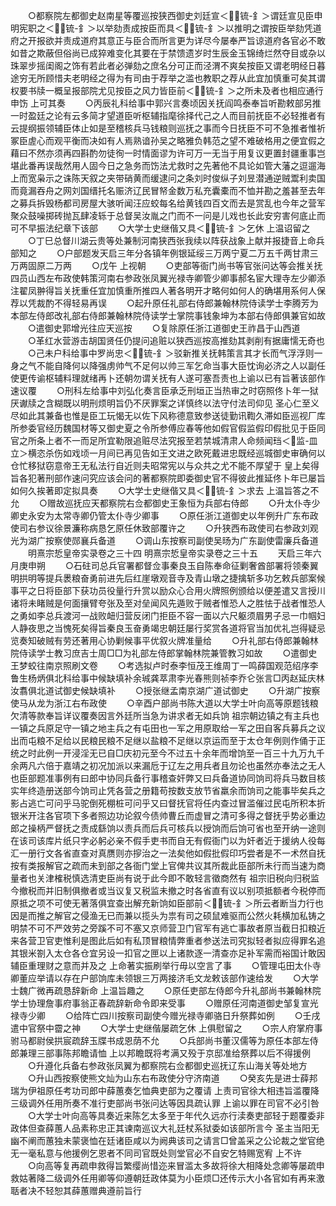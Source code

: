<!-- { "loadSidebar": true } -->
　　○都察院左都御史赵南星等覆巡按狭西御史刘廷宣＜锍-釒＞谓廷宣见臣申明宪职之＜锍-釒＞以举劾责成按臣而具＜锍-釒＞以推明之谓按臣举劾凭道府之开报欲并责成道府其意正与臣合而所言更为详尽今屡奉严旨谅道府各官必不敢如昔之欺蔽但俗尚已成猝难变化其要在于禁馈遗岁时生辰金玉锦绮烂然夺目或杂以珠翠步摇闺阁之饰有若此者必弹劾之庶名分可正而泾渭不爽矣按臣又谓老明经日暮途穷无所顾惜夫老明经之得为有司由于荐举之滥也教职之荐从此宜加慎重可矣其谓权要书牍一概呈报部院尤见按臣之风力皆臣前＜锍-釒＞之所未及者也相应通行申饬  上可其奏
　　○丙辰礼科给事中郭兴言奏顷因关抚阎鸣泰奉旨听勘敕部另推一时盈廷之论有云多简才望道臣听枢辅指麾徐择代己之人而目前抚臣不必轻推者有云提纲振领辅臣体止如是至稽核兵马钱粮则巡抚之事而今日抚臣不可不急推者惟祈冢臣虗心而观平衡而决如有人焉熟谙孙吴之略雅负韩范之望不难破格用之便宜假之藉曰不然亦须再四斟酌勿徒徇一时情面谬为许可万一无当于用复议更置封疆重事岂堪此番再误哉然用人固今日之急务而饬法尤救时之先著他不具论如管大藩之逗遛海上而宽枭示之诛陈天叙之夹带硝黄而缓逮问之条刘时俊纵子刘昱潜通逆贼鬻利卖国而竟漏吞舟之网刘国缙托名赈济辽民冒帑金数万私充囊橐而不恤并勘之羞甚至去年之募兵拆毁杨都司房屋大骇听闻汪应蛟每名给黄钱四百文而去是赏乱也今年之营军聚众鼓噪掷砖抛瓦肆凌轹于总督吴汝胤之门而不一问是儿戏也长此安穷害何底止而可不早振法纪章下该部
　　○大学士史继偕又具＜锍-釒＞乞休  上温诏留之
　　○丁巳总督川湖云贵等处兼制河南狭西张我续以阵获战象上献并报捷音上命兵部知之
　　○户部题发天启三年分各镇年例银延绥三万两宁夏二万五千两甘肃三万两固原二万两
　　○戊午  上视朝
　　○吏部等衙门尚书等官张问达等会推关抚四员山西左布政使韩策河南右参政张凤翼光禄寺卿管少卿事郝名宦大理寺左少卿添注翟凤翀得旨关抚重任宜加慎重所推四人著各明开才略何如何人的确堪用系何人保荐以凭裁酌不得轻易再误
　　○起升原任礼部右侍郎兼翰林院侍读学士李腾芳为本部左侍郎改礼部右侍郎兼翰林院侍读学士掌院事钱象坤为本部右侍郎俱兼官如故
　　○遣御史郭增光往应天巡按
　　○复除原任浙江道御史王祚昌于山西道
　　○革红水营游击胡国贤任仍提问追赃以狭西巡按高推劾其剥削有据庸懦无奇也
　　○己未户科给事中罗尚忠＜锍-釒＞驳新推关抚韩策言其才长而气浮浮则一身之气不能自降何以降强虏帅气不足何以帅三军乞命当事大臣忱询必济之人以副任使更传谕枢辅料理就绪再卜还朝勿谓关抚有人遂可塞吾责也上谕以已有旨著该部作速议覆
　　○刑科左给事中刘弘化奏言臣承乏刑垣正当热审之时窃照佟卜年一狱厌谳牍之含糊既以明刑烦明旨仍不厌罪案之详慎终以法守付法司仰见  圣心仁至义尽如此其兼备也惟是臣工玩愒无以佐下风称德意致参送徒勤讯鞫久滞如臣巡视厂库所参委官经历魏国材等又御史夏之令所参傅应春等他如假官假监假印假批见于臣同官之所条上者不一而足所宜勒限追赃尽法究报至若禁城清肃人命频闻珰＜监-皿立＞横恣杀伤如戏顷一月间已再见告如王文进之欧死戴进忠既经巡城御史审确何以仓忙移狱窃意帝王无私法行自近则夫昭常宪以与众共之尤不能不厚望于  皇上矣得旨各犯著刑部作速问究应该会问的著都察院即委御史官不得彼此推延佟卜年已屡旨如何久挨著即定拟具奏
　　○大学士史继偕又具＜锍-釒＞求去  上温旨答之不允
　　○赠故巡抚应天都察院右佥都御史王象恒为兵部右侍郎
　　○升太仆寺少卿史永安为太常寺卿仍管太仆寺少卿事
　　○原任浙江道御史以年例升广东布政使司右参议徐景濂称病恳乞原任休致部覆许之
　　○升狭西布政使司右参政刘观光为湖广按察使郧襄兵备道
　　○调山东按察司副使吴旸为广东副使雷廉兵备道
　　明熹宗悊皇帝实录卷之三十四
明熹宗悊皇帝实录卷之三十五
　　天启三年六月庚申朔
　　○石砫司总兵官署都督佥事秦良玉自陈奉命征剿奢酋部署将领秦翼明拱明等提兵褁粮奋勇前进先后红崖墩观音寺及青山墩之捷擒斩多功乞敕兵部案候事平之日将臣部下获功员役量行升赏以励众心合用火牌照例颁给以便差遣又言授川诸将未睹贼是何面攘臂夸张及至对垒闻风先遁败于贼者惟恐人之胜怯于战者惟恐人之勇如李总兵渡河一战败衄归营反闭门拒臣不容一面以六尺躯须眉男子忌一巾帼妇人静夜思之当愧死矣得旨秦良玉奋勇竭忠朝廷屡行奖赏各道将官当加优礼岂得疑忌览奏知破贼有劳还著用心协剿候事平优叙火牌准量给
　　○升礼部右侍郎兼翰林院侍读学士教习庶吉士周□□为礼部左侍郎掌翰林院兼管教习如故
　　○遣御史王梦蛟往南京照刷文卷
　　○考选拟卢时泰李恒茂王维周丁一鸣薛国观范绍序李鲁生杨炳俱北科给事中候缺填补余珹龚萃肃李光春熊则祯李乔仑张言□丙赵延庆林汝翥俱北道试御史候缺填补
　　○授张继孟南京湖广道试御史
　　○升湖广按察使马从龙为浙江右布政使
　　○辛酉户部尚书陈大道以大学士叶向高等原题钱粮欠清等款奉旨详议覆奏因言外廷所当急为讲求者无如兵饷  祖宗朝边镇之有主兵也一镇之兵原足守一镇之地主兵之有屯田也一军之用原取给一军之田自客兵募兵之议出而屯粮不足给以民粮民粮不足继以盐粮不足继以京运而至于太仓年例则作俑于正统之时此例一开浸淫无已自□庆初元至今不过五十余年而增饷至一百三十九万九千余两凡六倍于嘉靖之初况加派以来漏卮于辽左之用兵者且勿论也虽然亦奉法之无人也臣部题准事例有曰郎中协同兵备行事稽查奸弊又曰兵备道协同饷司将兵马数目核实年终造册送部今饷司止凭各营之册籍苟按数支放节省羸余而饷司之能事毕矣兵之影占逃亡可问乎马驼倒死棚桩可问乎又曰督抚官将任内查过冒滥催过民屯所积本折银米开注各官项下多者照边功论叙今债帅曹丘而虚冒之清可多得之督抚乎势必重边郎之操柄严督抚之责成繇饷以责兵而后兵可核兵以授饷而后饷可省也至开纳一途则在该司该库片纸只字必躬必亲不假手吏书而自无有假衙门以为奸者近于援纳人役每汇一册行文各省直查对真赝则亦摉治之一法矣他如假批假印巧尝者是不一术然自抚按有类报解官之疏而未到部之各衙门堂上官俾共议其所裁此臣部所未行而当速为商量者也关津榷税慎选清吏臣尚有说于此今即不敢轻言徵商然有  祖宗旧税向归税监今撤税而并旧制俱撤者或当议复又税监未撤之时各省直有议以别项抵额者今税停而原抵之项不可使无著落俱宜查出解充新饷如臣部前＜锍-釒＞所云者断当力行也因是而推之解官之侵渔无已而兼以揽头为祟有司之硕鼠难驱而公然火耗横加私铸之明禁不可不严效劳之旁蹊不可不塞又京师营卫门官军有逃亡事故者原当截日扣粮近来各营卫官吏惟利是图此后如有私顶冒粮情弊重者参送法司究拟轻者拟应得罪名追其银米劄入太仓各仓宜另设一扣官之匣以上诸款逐一清查亦足补军需而裕国计敢因辅臣重理财之意而并及之  上命著实振刷举行毋以空言了事
　　○管理屯田太仆寺卿董应举请以存在户部饷库未领银三万两接济毛文龙敕该部作速给发
　　○大学士魏广微再疏恳辞新命  上温旨趣之
　　○原任吏部左侍郎今升礼部尚书兼翰林院学士协理詹事府事翁正春疏辞新命令即来受事
　　○赠原任河南道御史邹复宣光禄寺少卿
　　○给阵亡四川按察司副使今赠光禄寺卿骆日升祭葬如例
　　○壬戌遣中官祭中霤之神
　　○大学士史继偕屡疏乞休  上俱慰留之
　　○宗人府掌府事驸马都尉侯拱宸疏辞玉牒书成恩荫不允
　　○兵部尚书董汉儒等为原任本部左侍郎兼理三部事陈邦瞻请恤  上以邦瞻既将考满又殁于京邸准给祭葬以后不得援例
　　○升遵化兵备右参政张凤翼为都察院右佥都御史巡抚辽东山海关等处地方
　　○升山西按察使熊文灿为山东右布政使分守济南道
　　○癸亥先是进士薛邦瑞为伊祖原任考功司郎中薛蕙奏乞恤典吏部为之覆请  上责司官徐大相违旨滥覆降三级调外任用所奏不准行吏部尚书张问达等因具疏认罪  上谕以罪在司官不必引咎
　　○大学士叶向高等具奏近来陈乞太多至于年代久远亦行渎奏吏部轻于题覆委非政体但查薛蕙人品素称忠正其谏南巡议大礼廷杖系狱委如该部所言今  圣主当阳无幽不阐而蕙独未蒙褒恤在廷诸臣咸以为阙典该司之请言□曾盖采之公论裁之堂官绝无一毫私意与他援例乞恩者不同司官既处则堂官必不自安乞特赐宽宥  上不许
　　○向高等复再疏申救得旨繁缨尚惜迩来冒滥太多故将徐大相降处念卿等屡疏申救姑著降二级调外任用卿等仰遵朝廷政体莫为小臣烦□还传示大小各官如有再来激聒者决不轻恕其薛蕙赠典遵前旨行
